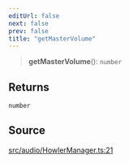```yaml
---
editUrl: false
next: false
prev: false
title: "getMasterVolume"
---
```


> **getMasterVolume**(): `number`

## Returns

`number`

## Source

[src/audio/HowlerManager.ts:21](https://github.com/relishinc/dill-pixel/blob/c79d8e8552aaa0f13a29535c819ae67d025b4669/src/audio/HowlerManager.ts#L21)
